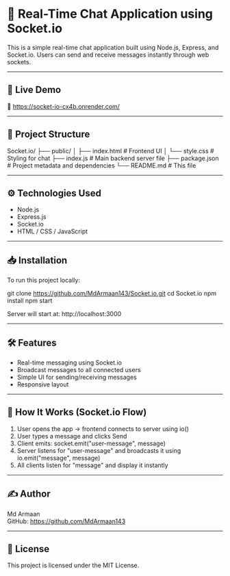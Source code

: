 # 💬 Real-Time Chat Application using Socket.io

This is a simple real-time chat application built using Node.js, Express, and Socket.io. Users can send and receive messages instantly through web sockets.

---

## 🚀 Live Demo

🔗 https://socket-io-cx4b.onrender.com/

---

## 📂 Project Structure

Socket.io/
├── public/
│   ├── index.html         # Frontend UI
│   └── style.css          # Styling for chat
├── index.js               # Main backend server file
├── package.json           # Project metadata and dependencies
└── README.md              # This file

---

## ⚙️ Technologies Used

- Node.js
- Express.js
- Socket.io
- HTML / CSS / JavaScript

---

## 📥 Installation

To run this project locally:

git clone https://github.com/MdArmaan143/Socket.io.git
cd Socket.io
npm install
npm start

Server will start at: http://localhost:3000

---

## 🛠 Features

- Real-time messaging using Socket.io
- Broadcast messages to all connected users
- Simple UI for sending/receiving messages
- Responsive layout

---

## 🧠 How It Works (Socket.io Flow)

1. User opens the app → frontend connects to server using io()
2. User types a message and clicks Send
3. Client emits: socket.emit("user-message", message)
4. Server listens for "user-message" and broadcasts it using io.emit("message", message)
5. All clients listen for "message" and display it instantly

---

## ✍️ Author

Md Armaan  
GitHub: https://github.com/MdArmaan143

---

## 📃 License

This project is licensed under the MIT License.
